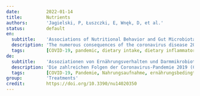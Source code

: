 ```yaml
---
date:          2022-01-14
title:         Nutrients
authors:       'Jagielski, P, Łuszczki, E, Wnęk, D, et al.'
status:        default
en:
  subtitle:    'Associations of Nutritional Behavior and Gut Microbiota with the Risk of COVID-19 in Healthy Young Adults in Poland'
  description: 'The numerous consequences of the coronavirus disease 2019 (COVID-19) pandemic in healthy young people and the lack of clarity as to the long-term disease outcomes have spurred the search for risk factors for SARS-CoV-2 infection. We aimed to evaluate the associations of nutritional behaviors, gut microbiota, and physical activity with the risk of COVID-19 in healthy young nonobese people. Data on body composition, anthropometric measurements, physical activity, dietary intake, and gut microbiota were obtained from 95 adults (mean age, 34.66 ± 5.76 years). A balanced diet rich in vegetables and fruit, including nuts, wholegrain cereal products, and legumes, covers the need for vitamins and minerals. Such a diet can be an effective measure to reduce the risk of COVID-19 in nonobese healthy physically active young people with normal immune function. People with balanced diet and an average daily consumption of >500 g of vegetables and fruit and >10 g of nuts had an 86% lower risk of COVID-19 compared with those whose diet was not balanced and who consumed lower amounts of these products. It is well documented that proper nutrition, physical activity, and maintenance of normal weight facilitate good health by ensuring optimal immune function. The beneficial effects of these interventions should be strongly emphasized during the COVID-19 pandemic. '
  tags:        [COVID-19, pandemic, dietary intake, dietary inflammatory index, gut microbiota, nutrition, physical activity]
de:
  subtitle:    'Assoziationen von Ernährungsverhalten und Darmmikrobiota mit dem Risiko von COVID-19 bei gesunden jungen Erwachsenen in Polen'
  description: 'Die zahlreichen Folgen der Coronavirus-Pandemie 2019 (COVID-19) bei gesunden jungen Menschen und die Unklarheit über die langfristigen Krankheitsfolgen haben die Suche nach Risikofaktoren für eine SARS-CoV-2-Infektion vorangetrieben. Unser Ziel war es, die Zusammenhänge zwischen Ernährungsverhalten, Darmmikrobiota und körperlicher Aktivität und dem Risiko einer COVID-19-Infektion bei gesunden jungen, nicht adipösen Menschen zu untersuchen. Von 95 Erwachsenen (Durchschnittsalter 34,66 ± 5,76 Jahre) wurden Daten über die Körperzusammensetzung, anthropometrische Messungen, körperliche Aktivität, Nahrungsaufnahme und Darmmikrobiota erhoben. Eine ausgewogene Ernährung, die reich an Gemüse und Obst, einschließlich Nüssen, Vollkorngetreideprodukten und Hülsenfrüchten ist, deckt den Bedarf an Vitaminen und Mineralstoffen. Eine solche Ernährung kann eine wirksame Maßnahme zur Verringerung des COVID-19-Risikos bei nicht übergewichtigen, gesunden, körperlich aktiven jungen Menschen mit normaler Immunfunktion sein. Personen mit einer ausgewogenen Ernährung und einem durchschnittlichen täglichen Verzehr von mehr als 500 g Gemüse und Obst und mehr als 10 g Nüssen hatten ein um 86 % geringeres Risiko für COVID-19 als Personen, die sich nicht ausgewogen ernährten und weniger dieser Produkte zu sich nahmen. Es ist gut dokumentiert, dass eine richtige Ernährung, körperliche Aktivität und die Aufrechterhaltung eines normalen Gewichts die Gesundheit fördern, indem sie eine optimale Immunfunktion gewährleisten. Die positiven Auswirkungen dieser Maßnahmen sollten während der COVID-19-Pandemie besonders hervorgehoben werden.' 
  tags:        [COVID-19, Pandemie, Nahrungsaufnahme, ernährungsbedingter Entzündungsindex, Darmmikrobiota, Ernährung, Körperliche Aktivität]
group:         'Treatments'
credit:        https://doi.org/10.3390/nu14020350
---
```

